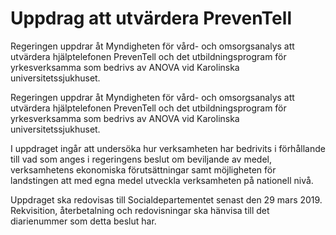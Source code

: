 # Uppdrag att utvärdera PrevenTell

Regeringen uppdrar åt Myndigheten för vård- och omsorgsanalys att utvärdera hjälptelefonen PrevenTell och det utbildningsprogram för yrkesverksamma som bedrivs av ANOVA vid Karolinska universitetssjukhuset.

Regeringen uppdrar åt Myndigheten för vård- och omsorgsanalys att utvärdera hjälptelefonen PrevenTell och det utbildningsprogram för yrkesverksamma som bedrivs av ANOVA vid Karolinska universitetssjukhuset.

I uppdraget ingår att undersöka hur verksamheten har bedrivits i förhållande till vad som anges i regeringens beslut om beviljande av medel, verksamhetens ekonomiska förutsättningar samt möjligheten för landstingen att med egna medel utveckla verksamheten på nationell nivå.

Uppdraget ska redovisas till Socialdepartementet senast den 29 mars 2019. Rekvisition, återbetalning och redovisningar ska hänvisa till det diarienummer som detta beslut har.

